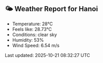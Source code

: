 <!-- WEATHER-START -->
## 🌤 Weather Report for Hanoi

- Temperature: 28°C
- Feels like: 28.73°C
- Conditions: clear sky
- Humidity: 53%
- Wind Speed: 6.54 m/s

Last updated: 2025-10-21 08:32:27 UTC
<!-- WEATHER-END -->
